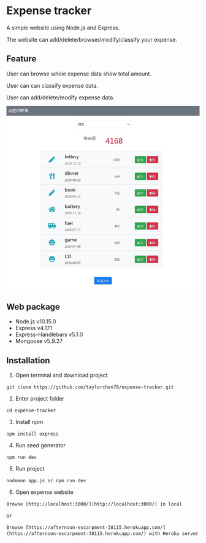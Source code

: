 # Expense tracker

A simple website using Node.js and Express.

The website can add/delete/browser/modify/classify your expense.

## Feature

User can browse whole expense data show total amount.

User can can classify expense data.

User can add/delete/modify expense data.

![Screenshot](/public/img/screenshot_expense.JPG)

## Web package
- Node.js v10.15.0
- Express v4.17.1
- Express-Handlebars v5.1.0
- Mongoose v5.9.27

## Installation
1. Open terminal and download project
```
git clone https://github.com/taylorchen78/expense-tracker.git
```

2. Enter project folder
```
cd expense-tracker
```

3. Install npm
```
npm install express
```

4. Run seed generator
```
npm run dev
```

5. Run project
```
nodemon app.js or npm run dev
```

6. Open expense website
```
Browse [http://localhost:3000/](http://localhost:3000/) in local
```
or
```
Browse [https://afternoon-escarpment-38115.herokuapp.com/](https://afternoon-escarpment-38115.herokuapp.com/) with Heroku server 
```